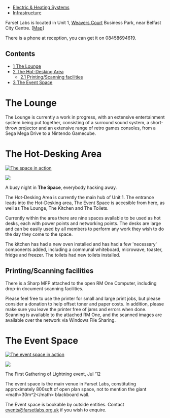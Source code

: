 -   [Electric & Heating Systems](http://wiki.farsetlabs.org.uk/The_Space/Electric_%26_Heating_Systems "The Space/Electric & Heating Systems")
-   [Infrastructure](http://wiki.farsetlabs.org.uk/The_Space/Infrastructure "The Space/Infrastructure")

Farset Labs is located in Unit 1, [Weavers Court](http://www.weaverscourt.com/) Business Park, near Belfast City Centre. [[Map](http://g.co/maps/34gn8)]

There is a phone at reception, you can get it on 08458694619.

Contents
--------

-   [1 The Lounge](#The_Lounge)
-   [2 The Hot-Desking Area](#The_Hot-Desking_Area)
    -   [2.1 Printing/Scanning facilities](#Printing.2FScanning_facilities)
-   [3 The Event Space](#The_Event_Space)

The Lounge
==========

The Lounge is currently a work in progress, with an extensive entertainment system being put together, consisting of a surround sound system, a short-throw projector and an extensive range of retro games consoles, from a Sega Mega Drive to a Nintendo Gamecube.

The Hot-Desking Area
====================

[![The space in action](/w/images/thumb/9/9b/IMG_1953.JPG/350px-IMG_1953.JPG)](http://wiki.farsetlabs.org.uk/File:IMG_1953.JPG)

[![](/w/skins/common/images/magnify-clip.png)](http://wiki.farsetlabs.org.uk/File:IMG_1953.JPG "Enlarge")

A busy night in **The Space**, everybody hacking away.

The Hot-Desking Area is currently the main hub of Unit 1. The entrance leads into the Hot-Desking area, The Event Space is accesible from here, as well as The Lounge, The Kitchen and The Toilets.

Currently within the area there are nine spaces available to be used as hot desks, each with power points and networking points. The desks are large and can be easily used by all members to perform any work they wish to do the day they come to the space.

The kitchen has had a new oven installed and has had a few 'necessary' components added, including a communal whiteboard, microwave, toaster, fridge and freezer. The toilets had new toilets installed.

Printing/Scanning facilities
----------------------------

There is a Sharp MFP attached to the open RM One Computer, including drop-in document scanning facilities.

Please feel free to use the printer for small and large print jobs, but please consider a donation to help offset toner and paper costs. In addition, please make sure you leave the printer free of jams and errors when done. Scanning is available to the attached RM One, and the scanned images are available over the network via Windows File Sharing.

The Event Space
===============

[![The event space in action](/w/images/thumb/2/27/Eventspace_GoL1.jpeg/350px-Eventspace_GoL1.jpeg)](http://wiki.farsetlabs.org.uk/File:Eventspace_GoL1.jpeg)

[![](/w/skins/common/images/magnify-clip.png)](http://wiki.farsetlabs.org.uk/File:Eventspace_GoL1.jpeg "Enlarge")

The First Gathering of Lightning event, Jul '12

The event space is the main venue in Farset Labs, constituting approximately 800sqft of open plan space, not to mention the giant \<math\>30m\^2\</math\> blackboard wall.

The Event space is bookable by outside entities. Contact events@farsetlabs.org.uk if you wish to enquire.
